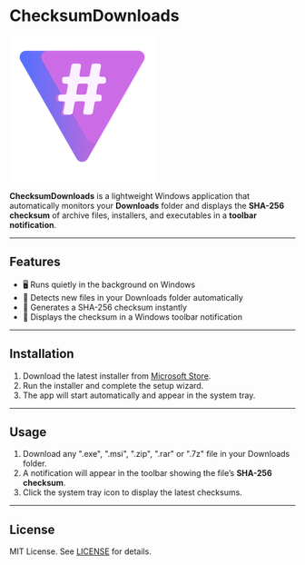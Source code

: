 # ChecksumDownloads

![](./img/ChecksumDownloads.png)

**ChecksumDownloads** is a lightweight Windows application that automatically monitors your **Downloads** folder and displays the **SHA-256 checksum** of archive files, installers, and executables in a **toolbar notification**.

---

## Features

- 🖥️ Runs quietly in the background on Windows
- 📂 Detects new files in your Downloads folder automatically
- 🔑 Generates a SHA-256 checksum instantly
- 🔔 Displays the checksum in a Windows toolbar notification

---

## Installation

1. Download the latest installer from [Microsoft Store](https://apps.microsoft.com/).
2. Run the installer and complete the setup wizard.
3. The app will start automatically and appear in the system tray.

---

## Usage

1. Download any ".exe", ".msi", ".zip", ".rar" or ".7z" file in your Downloads folder.  
2. A notification will appear in the toolbar showing the file’s **SHA-256 checksum**.  
3. Click the system tray icon to display the latest checksums.  

---

## License

MIT License. See [LICENSE](./LICENSE.md) for details.  

